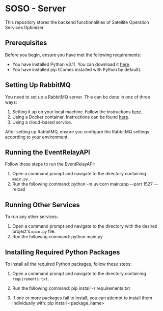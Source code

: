 # SOSO - Server

This repository stores the backend functionalities of Satellite Operation Services Optimizer

## Prerequisites

Before you begin, ensure you have met the following requirements:

* You have installed Python v3.11. You can download it [here](https://www.python.org/downloads/).
* You have installed pip (Comes installed with Python by default).

## Setting Up RabbitMQ

You need to set up a RabbitMQ server. This can be done in one of three ways:

1. Setting it up on your local machine. Follow the instructions [here](https://www.rabbitmq.com/download.html).
2. Using a Docker container. Instructions can be found [here](https://hub.docker.com/_/rabbitmq).
3. Using a cloud-based service.

After setting up RabbitMQ, ensure you configure the RabbitMQ settings according to your environment.

## Running the EventRelayAPI

Follow these steps to run the EventRelayAPI:

1. Open a command prompt and navigate to the directory containing `main.py`.
2. Run the following command: python -m uvicorn main:app --port 1527 --reload


## Running Other Services

To run any other services:

1. Open a command prompt and navigate to the directory with the desired project's `main.py` file.
2. Run the following command: python main.py

## Installing Required Python Packages

To install all the required Python packages, follow these steps:

1. Open a command prompt and navigate to the directory containing `requirements.txt`.
2. Run the following command: pip install -r requirements.txt

3. If one or more packages fail to install, you can attempt to install them individually with: pip install <package_name>
